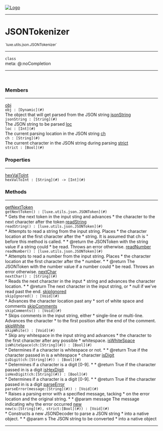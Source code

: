 
[![Logo](../../../../images/logo.png)](../../../../api/index.html)

---



<h1>JSONTokenizer</h1>
<small>`luxe.utils.json.JSONTokenizer`</small>



---

`class`
<span class="meta">
<br/>meta: @:noCompletion
</span>


---

&nbsp;
&nbsp;



<h3>Members</h3> <hr/><span class="member apipage">
                <a name="obj"><a class="lift" href="#obj">obj</a></a><div class="clear"></div><code class="signature apipage">obj : [Dynamic](#)</code><br/></span>
            <span class="small_desc_flat">The object that will get parsed from the JSON string</span><span class="member apipage">
                <a name="jsonString"><a class="lift" href="#jsonString">jsonString</a></a><div class="clear"></div><code class="signature apipage">jsonString : [String](#)</code><br/></span>
            <span class="small_desc_flat">The JSON string to be parsed</span><span class="member apipage">
                <a name="loc"><a class="lift" href="#loc">loc</a></a><div class="clear"></div><code class="signature apipage">loc : [Int](#)</code><br/></span>
            <span class="small_desc_flat">The current parsing location in the JSON string</span><span class="member apipage">
                <a name="ch"><a class="lift" href="#ch">ch</a></a><div class="clear"></div><code class="signature apipage">ch : [String](#)</code><br/></span>
            <span class="small_desc_flat">The current character in the JSON string during parsing</span><span class="member apipage">
                <a name="strict"><a class="lift" href="#strict">strict</a></a><div class="clear"></div><code class="signature apipage">strict : [Bool](#)</code><br/></span>
            <span class="small_desc_flat"></span>



<h3>Properties</h3> <hr/><span class="member apipage">
                <a name="hexValToInt"><a class="lift" href="#hexValToInt">hexValToInt</a></a> <div class="clear"></div><code class="signature apipage">hexValToInt : [String](#)&nbsp;-&gt; [Int](#)</code><br/></span>
            <span class="small_desc_flat"></span>



<h3>Methods</h3> <hr/><span class="method apipage">
            <a name="getNextToken"><a class="lift" href="#getNextToken">getNextToken</a></a> <div class="clear"></div><code class="signature apipage">getNextToken() : [luxe.utils.json.JSONToken](#)</code><br/><span class="small_desc_flat">* Gets the next token in the input sting and advances
    * the character to the next character after the token</span>
        </span>
    <span class="method apipage">
            <a name="readString"><a class="lift" href="#readString">readString</a></a> <div class="clear"></div><code class="signature apipage">readString() : [luxe.utils.json.JSONToken](#)</code><br/><span class="small_desc_flat">* Attempts to read a string from the input string.  Places
     * the character location at the first character after the
     * string.  It is assumed that ch is " before this method is called.
     *
     * @return the JSONToken with the string value if a string could
     *      be read.  Throws an error otherwise.</span>
        </span>
    <span class="method apipage">
            <a name="readNumber"><a class="lift" href="#readNumber">readNumber</a></a> <div class="clear"></div><code class="signature apipage">readNumber() : [luxe.utils.json.JSONToken](#)</code><br/><span class="small_desc_flat">* Attempts to read a number from the input string.  Places
     * the character location at the first character after the
     * number.
     *
     * @return The JSONToken with the number value if a number could
     *      be read.  Throws an error otherwise.</span>
        </span>
    <span class="method apipage">
            <a name="nextChar"><a class="lift" href="#nextChar">nextChar</a></a> <div class="clear"></div><code class="signature apipage">nextChar() : [String](#)</code><br/><span class="small_desc_flat">* Reads the next character in the input
     * string and advances the character location.
     *
     * @return The next character in the input string, or
     *      null if we've read past the end.</span>
        </span>
    <span class="method apipage">
            <a name="skipIgnored"><a class="lift" href="#skipIgnored">skipIgnored</a></a> <div class="clear"></div><code class="signature apipage">skipIgnored() : [Void](#)</code><br/><span class="small_desc_flat">* Advances the character location past any
     * sort of white space and comments</span>
        </span>
    <span class="method apipage">
            <a name="skipComments"><a class="lift" href="#skipComments">skipComments</a></a> <div class="clear"></div><code class="signature apipage">skipComments() : [Void](#)</code><br/><span class="small_desc_flat">* Skips comments in the input string, either
     * single-line or multi-line.  Advances the character
     * to the first position after the end of the comment.</span>
        </span>
    <span class="method apipage">
            <a name="skipWhite"><a class="lift" href="#skipWhite">skipWhite</a></a> <div class="clear"></div><code class="signature apipage">skipWhite() : [Void](#)</code><br/><span class="small_desc_flat">* Skip any whitespace in the input string and advances
     * the character to the first character after any possible
     * whitespace.</span>
        </span>
    <span class="method apipage">
            <a name="isWhiteSpace"><a class="lift" href="#isWhiteSpace">isWhiteSpace</a></a> <div class="clear"></div><code class="signature apipage">isWhiteSpace(ch:[String](#)<span></span>) : [Bool](#)</code><br/><span class="small_desc_flat">* Determines if a character is whitespace or not.
     *
     * @return True if the character passed in is a whitespace
     *  character</span>
        </span>
    <span class="method apipage">
            <a name="isDigit"><a class="lift" href="#isDigit">isDigit</a></a> <div class="clear"></div><code class="signature apipage">isDigit(ch:[String](#)<span></span>) : [Bool](#)</code><br/><span class="small_desc_flat">* Determines if a character is a digit [0-9].
     *
     * @return True if the character passed in is a digit</span>
        </span>
    <span class="method apipage">
            <a name="isHexDigit"><a class="lift" href="#isHexDigit">isHexDigit</a></a> <div class="clear"></div><code class="signature apipage">isHexDigit(ch:[String](#)<span></span>) : [Bool](#)</code><br/><span class="small_desc_flat">* Determines if a character is a digit [0-9].
     *
     * @return True if the character passed in is a digit</span>
        </span>
    <span class="method apipage">
            <a name="parseError"><a class="lift" href="#parseError">parseError</a></a> <div class="clear"></div><code class="signature apipage">parseError(message:[String](#)<span></span>) : [Void](#)</code><br/><span class="small_desc_flat">* Raises a parsing error with a specified message, tacking
     * on the error location and the original string.
     *
     * @param message The message indicating why the error occurred</span>
        </span>
    <span class="method apipage">
            <a name="new"><a class="lift" href="#new">new</a></a> <div class="clear"></div><code class="signature apipage">new(s:[String](#)<span></span>, strict:[Bool](#)<span></span>) : [Void](#)</code><br/><span class="small_desc_flat">* Constructs a new JSONDecoder to parse a JSON string
     * into a native object.
     *
     * @param s The JSON string to be converted
     *      into a native object</span>
        </span>
    





---

&nbsp;
&nbsp;
&nbsp;
&nbsp;